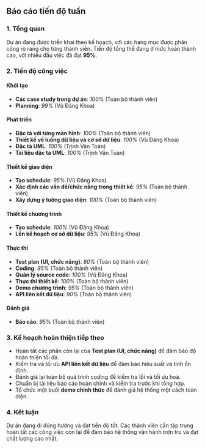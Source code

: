 ## Báo cáo tiến độ tuần

### 1. Tổng quan
Dự án đang được triển khai theo kế hoạch, với các hạng mục được phân công rõ ràng cho từng thành viên. Tiến độ tổng thể đang ở mức hoàn thành cao, với nhiều đầu việc đã đạt **95%**. 

### 2. Tiến độ công việc

#### Khởi tạo
- **Các case study trong dự án**: *100%* (Toàn bộ thành viên)
- **Planning**: *99%* (Vũ Đăng Khoa)

#### Phát triển
- **Đặc tả với từng màn hình**: *100%* (Toàn bộ thành viên)
- **Thiết kế về luồng dữ liệu và cơ sở dữ liệu**: *100%* (Vũ Đăng Khoa)
- **Đặc tả UML**: *100%* (Trịnh Văn Toàn)
- **Tài liệu đặc tả UML**: *100%* (Trịnh Văn Toàn)

#### Thiết kế giao diện
- **Tạo schedule**: *95%* (Vũ Đăng Khoa)
- **Xác định các vấn đề/chức năng trong thiết kế**: *95%* (Toàn bộ thành viên)
- **Xây dựng ý tưởng giao diện**: *100%* (Toàn bộ thành viên)

#### Thiết kế chương trình
- **Tạo schedule**: *100%* (Vũ Đăng Khoa)
- **Lên kế hoạch cơ sở dữ liệu**: *95%* (Vũ Đăng Khoa)

#### Thực thi
- **Test plan (UI, chức năng)**: *80%* (Toàn bộ thành viên)
- **Coding**: *95%* (Toàn bộ thành viên)
- **Quản lý source code**: *100%* (Vũ Đăng Khoa)
- **Thực thi thiết kế**: *100%* (Toàn bộ thành viên)
- **Demo chương trình**: *95%* (Toàn bộ thành viên)
- **API liên kết dữ liệu**: *90%* (Toàn bộ thành viên)

#### Đánh giá
- **Báo cáo**: *95%* (Toàn bộ thành viên)

### 3. Kế hoạch hoàn thiện tiếp theo

- Hoàn tất các phần còn lại của **Test plan (UI, chức năng)** để đảm bảo độ hoàn thiện tối đa.
- Kiểm tra và tối ưu **API liên kết dữ liệu** để đảm bảo hiệu suất và tính ổn định.
- Đánh giá lại toàn bộ quá trình coding để kiểm tra lỗi và tối ưu hoá.
- Chuẩn bị tài liệu báo cáo hoàn chỉnh và kiểm tra trước khi tổng hợp.
- Tổ chức một buổi **demo chính thức** để đánh giá hệ thống một cách toàn diện.

### 4. Kết luận
Dự án đang đi đúng hướng và đạt tiến độ tốt. Các thành viên cần tập trung hoàn tất các công việc còn lại để đảm bảo hệ thống vận hành trơn tru và đạt chất lượng cao nhất.
